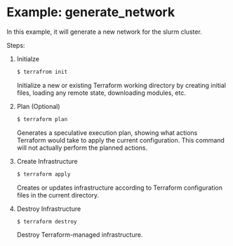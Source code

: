 # Example: generate_network

In this example, it will generate a new network for the slurm cluster.

Steps:

1. Initialze

    ```sh
    $ terrafrom init
    ```

    Initialize a new or existing Terraform working directory by creating
    initial files, loading any remote state, downloading modules, etc.

2. Plan (Optional)

    ```sh
    $ terraform plan
    ```

    Generates a speculative execution plan, showing what actions Terraform
    would take to apply the current configuration. This command will not
    actually perform the planned actions.

3. Create Infrastructure

    ```sh
    $ terraform apply
    ```

    Creates or updates infrastructure according to Terraform configuration
    files in the current directory.

4. Destroy Infrastructure

    ```sh
    $ terraform destroy
    ```

    Destroy Terraform-managed infrastructure.

